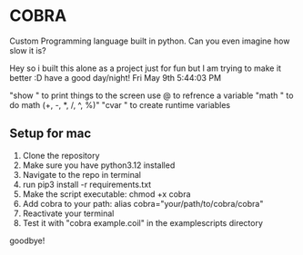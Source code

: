 # COBRA
Custom Programming language built in python. Can you even imagine how slow it is?

Hey so i built this alone as a project just for fun but I am trying to make it better :D have a good day/night! Fri May 9th 5:44:03 PM

"show <message>" to print things to the screen
use @<variable> to refrence a variable
"math <num1> <operator> <num2> <resultvariable>" to do math (+, -, *, /, ^, %)"
"cvar <name> <type> <value>" to create runtime variables




## Setup for mac
1. Clone the repository
2. Make sure you have python3.12 installed
3. Navigate to the repo in terminal
4. run pip3 install -r requirements.txt
5. Make the script executable: chmod +x cobra
6. Add cobra to your path: alias cobra="your/path/to/cobra/cobra"
7. Reactivate your terminal
8. Test it with "cobra example.coil" in the examplescripts directory

goodbye!
